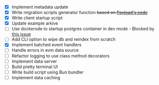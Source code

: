 - [X] Implement metadata update
- [X] Write migration scripts generator function ~~based on [Payload's code](https://github.com/payloadcms/payload/blob/main/packages/db-postgres/src/createMigration.ts)~~
- [X] Write client startup script
- [X] Update example arkive
- [ ] Use dockerode to startup postgres container in dev mode - Blocked by [this issue](https://github.com/oven-sh/bun/issues/2734)
- [ ] Add CLI option to wipe db and reindex from scratch
- [X] Implement batched event handlers
- [ ] Handle errors in evm data source
- [ ] Refactor logging to use class method decorators
- [ ] Implement data server
- [ ] Build pretty terminal UI
- [ ] Write build script using Bun bundler
- [ ] Implement data caching